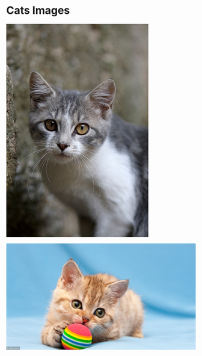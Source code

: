 # Cats Images
![Cat #1](https://github.com/AmixemHello/md-website/blob/78a4d68191296bbfff020932c63397ea5772dc69/pages/les_5_sens_du_chat.jpg) 

![Cat #2](https://github.com/AmixemHello/md-website/blob/f9ed0489330bd17c96ec3abe8bf0310ee0b3795e/pages/trois-facons-de-distraire-votre-chat-a-la-maison.jpg) 
